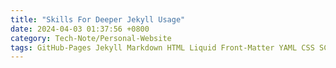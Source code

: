 ```yaml
---
title: "Skills For Deeper Jekyll Usage"
date: 2024-04-03 01:37:56 +0800
category: Tech-Note/Personal-Website
tags: GitHub-Pages Jekyll Markdown HTML Liquid Front-Matter YAML CSS SCSS Sass JavaScript CoffeeScript Ruby 
---
```


